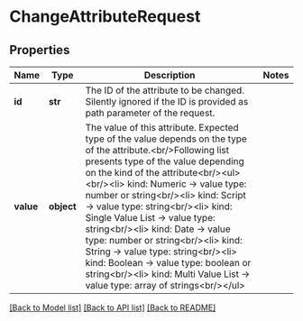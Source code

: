 # ChangeAttributeRequest

## Properties
Name | Type | Description | Notes
------------ | ------------- | ------------- | -------------
**id** | **str** | The ID of the attribute to be changed. Silently ignored if the ID is provided as path parameter of the request. | 
**value** | **object** | The value of this attribute. Expected type of the value depends on the type of the attribute.&lt;br/&gt;Following list presents type of the value depending on the kind of the attribute&lt;br/&gt;&lt;ul&gt;&lt;br/&gt;&lt;li&gt; kind: Numeric               -&gt; value type: number or string&lt;br/&gt;&lt;li&gt; kind: Script                -&gt; value type: string&lt;br/&gt;&lt;li&gt; kind: Single Value List     -&gt; value type: string&lt;br/&gt;&lt;li&gt; kind: Date                  -&gt; value type: number or string&lt;br/&gt;&lt;li&gt; kind: String                -&gt; value type: string&lt;br/&gt;&lt;li&gt; kind: Boolean               -&gt; value type: boolean or string&lt;br/&gt;&lt;li&gt; kind: Multi Value List      -&gt; value type: array of strings&lt;br/&gt;&lt;/ul&gt; | 

[[Back to Model list]](../README.md#documentation-for-models) [[Back to API list]](../README.md#documentation-for-api-endpoints) [[Back to README]](../README.md)

